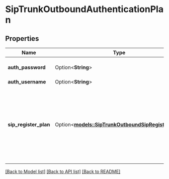 # SipTrunkOutboundAuthenticationPlan

## Properties

Name | Type | Description | Notes
------------ | ------------- | ------------- | -------------
**auth_password** | Option<**String**> | This is not returned in the API. | [optional]
**auth_username** | Option<**String**> |  | [optional]
**sip_register_plan** | Option<[**models::SipTrunkOutboundSipRegisterPlan**](SipTrunkOutboundSipRegisterPlan.md)> | This can be used to configure if SIP register is required by the SIP trunk. If not provided, no SIP registration will be attempted. | [optional]

[[Back to Model list]](../README.md#documentation-for-models) [[Back to API list]](../README.md#documentation-for-api-endpoints) [[Back to README]](../README.md)


